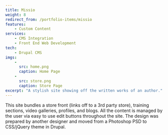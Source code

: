 ```yaml
---
title: Missio
weight: 8
redirect_from: /portfolio-items/missio
features:
    - Custom Content
services:
    - CMS Integration
    - Front End Web Development
tech:
    - Drupal CMS
imgs:
    - 
      src: home.png
      caption: Home Page
    - 
      src: store.png
      caption: Store Page
excerpt: "A stylish site showing off the written works of an author."
---
```

This site bundles a store front (links off to a 3rd party store), training sections, video galleries, profiles, and blogs. All the content is managed by the user via easy to use edit buttons throughout the site. The design was prepared by another designer and moved from a Photoshop PSD to CSS/jQuery theme in Drupal.

